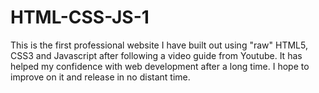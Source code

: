 # HTML-CSS-JS-1
This is the first professional website I have built out using "raw" HTML5, CSS3 and Javascript after following a video guide from Youtube. It has helped my confidence with web development after a long time. I hope to improve on it and release in no distant time.
